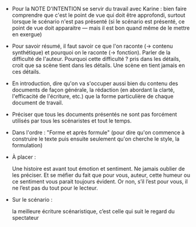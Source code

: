 * Pour la NOTE D'INTENTION se servir du travail avec Karine : bien faire comprendre que c'est le point de vue qui doit être approfondi, surtout lorsque le scénario n'est pas présenté (si le scénario est présenté, ce point de vue doit apparaitre — mais il est bon quand même de le mettre en exergue)

* Pour savoir résumé, il faut savoir ce que l'on raconte (-> contenu synthétique) et pourquoi on le raconte (-> fonction). Parler de la difficulté de l'auteur. Pourquoi cette difficulté ? pris dans les détails, croit que sa scène tient dans les détails. Une scène en tient jamais en ces détails.

* En introduction, dire qu'on va s'occuper aussi bien du contenu des documents de façon générale, la rédaction (en abordant la clarté, l'efficacité de l'écriture, etc.) que la forme particulière de chaque document de travail.

* Préciser que tous les documents présentés ne sont pas forcément utilisés par tous les scénaristes et tout le temps.

* Dans l'ordre : "Forme et après formule" (pour dire qu'on commence à construire le texte puis ensuite seulement qu'on cherche le style, la formulation)

* À placer :

  Une histoire est avant tout émotion et sentiment. Ne jamais oublier de les préciser. Et se méfier du fait que pour vous, auteur, cette humeur ou ce sentiment vous parait toujours évident. Or non, s’il l’est pour vous, il ne l’est pas du tout pour le lecteur.

* Sur le scénario :

  la meilleure écriture scénaristique, c’est celle qui suit le regard du spectateur
